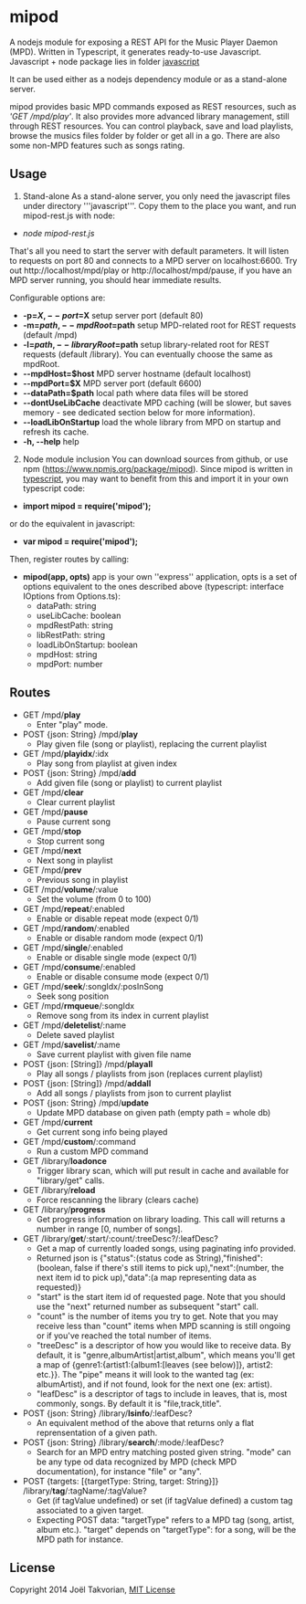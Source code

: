mipod
======

A nodejs module for exposing a REST API for the Music Player Daemon (MPD). Written in Typescript, it generates ready-to-use Javascript.
Javascript + node package lies in folder [javascript](https://github.com/jotak/mipod/tree/master/javascript)

It can be used either as a nodejs dependency module or as a stand-alone server.

mipod provides basic MPD commands exposed as REST resources, such as *'GET /mpd/play'*.
It also provides more advanced library management, still through REST resources. You can control playback, save and load playlists, browse the musics files folder by folder or get all in a go. There are also some non-MPD features such as songs rating.


## Usage

1. Stand-alone
  As a stand-alone server, you only need the javascript files under directory '''javascript'''. Copy them to the place you want, and run mipod-rest.js with node:
  * *node mipod-rest.js*
  
  That's all you need to start the server with default parameters. It will listen to requests on port 80 and connects to a MPD server on localhost:6600. Try out http://localhost/mpd/play or http://localhost/mpd/pause, if you have an MPD server running, you should hear immediate results.

  Configurable options are:
  * **-p=$X, --port=$X** setup server port (default 80)
  * **-m=$path, --mpdRoot=$path** setup MPD-related root for REST requests (default /mpd)
  * **-l=$path, --libraryRoot=$path** setup library-related root for REST requests (default /library). You can eventually choose the same as mpdRoot.
  * **--mpdHost=$host** MPD server hostname (default localhost)
  * **--mpdPort=$X** MPD server port (default 6600)
  * **--dataPath=$path** local path where data files will be stored
  * **--dontUseLibCache** deactivate MPD caching (will be slower, but saves memory - see dedicated section below for more information).
  * **--loadLibOnStartup** load the whole library from MPD on startup and refresh its cache.
  * **-h, --help** help

2. Node module inclusion
  You can download sources from github, or use npm (https://www.npmjs.org/package/mipod). Since mipod is written in [typescript](http://www.typescriptlang.org/), you may want to benefit from this and import it in your own typescript code:
  * **import mipod = require('mipod');**

  or do the equivalent in javascript:
  * **var mipod = require('mipod');**
  
  Then, register routes by calling:
  * **mipod(app, opts)** app is your own ''express'' application, opts is a set of options equivalent to the ones described above (typescript: interface IOptions from Options.ts):
    * dataPath: string
    * useLibCache: boolean
    * mpdRestPath: string
    * libRestPath: string
    * loadLibOnStartup: boolean
    * mpdHost: string
    * mpdPort: number

## Routes
* GET /mpd/**play**
    * Enter "play" mode.
* POST {json: String} /mpd/**play**
    * Play given file (song or playlist), replacing the current playlist
* GET /mpd/**playidx**/:idx
    * Play song from playlist at given index
* POST {json: String} /mpd/**add**
    * Add given file (song or playlist) to current playlist
* GET /mpd/**clear**
    * Clear current playlist
* GET /mpd/**pause**
    * Pause current song
* GET /mpd/**stop**
    * Stop current song
* GET /mpd/**next**
    * Next song in playlist
* GET /mpd/**prev**
    * Previous song in playlist
* GET /mpd/**volume**/:value
    * Set the volume (from 0 to 100)
* GET /mpd/**repeat**/:enabled
    * Enable or disable repeat mode (expect 0/1)
* GET /mpd/**random**/:enabled
    * Enable or disable random mode (expect 0/1)
* GET /mpd/**single**/:enabled
    * Enable or disable single mode (expect 0/1)
* GET /mpd/**consume**/:enabled
    * Enable or disable consume mode (expect 0/1)
* GET /mpd/**seek**/:songIdx/:posInSong
    * Seek song position
* GET /mpd/**rmqueue**/:songIdx
    * Remove song from its index in current playlist
* GET /mpd/**deletelist**/:name
    * Delete saved playlist
* GET /mpd/**savelist**/:name
    * Save current playlist with given file name
* POST {json: [String]} /mpd/**playall**
    * Play all songs / playlists from json (replaces current playlist)
* POST {json: [String]} /mpd/**addall**
    * Add all songs / playlists from json to current playlist
* POST {json: String} /mpd/**update**
    * Update MPD database on given path (empty path = whole db)
* GET /mpd/**current**
    * Get current song info being played
* GET /mpd/**custom**/:command
    * Run a custom MPD command
* GET /library/**loadonce**
    * Trigger library scan, which will put result in cache and available for "library/get" calls.
* GET /library/**reload**
    * Force rescanning the library (clears cache)
* GET /library/**progress**
    * Get progress information on library loading. This call will returns a number in range [0, number of songs].
* GET /library/**get**/:start/:count/:treeDesc?/:leafDesc?
    * Get a map of currently loaded songs, using paginating info provided.
    * Returned json is {"status":(status code as String),"finished":(boolean, false if there's still items to pick up),"next":(number, the next item id to pick up),"data":(a map representing data as requested)}
    * "start" is the start item id of requested page. Note that you should use the "next" returned number as subsequent "start" call.
    * "count" is the number of items you try to get. Note that you may receive less than "count" items when MPD scanning is still ongoing or if you've reached the total number of items.
    * "treeDesc" is a descriptor of how you would like to receive data. By default, it is "genre,albumArtist|artist,album", which means you'll get a map of {genre1:{artist1:{album1:[leaves (see below)]}, artist2: etc.}}. The "pipe" means it will look to the wanted tag (ex: albumArtist), and if not found, look for the next one (ex: artist).
    * "leafDesc" is a descriptor of tags to include in leaves, that is, most commonly, songs. By default it is "file,track,title".
* POST {json: String} /library/**lsinfo**/:leafDesc?
    * An equivalent method of the above that returns only a flat reprensentation of a given path.
* POST {json: String} /library/**search**/:mode/:leafDesc?
    * Search for an MPD entry matching posted given string. "mode" can be any type od data recognized by MPD (check MPD documentation), for instance "file" or "any".
* POST {targets: [{targetType: String, target: String}]} /library/**tag**/:tagName/:tagValue?
    * Get (if tagValue undefined) or set (if tagValue defined) a custom tag associated to a given target.
    * Expecting POST data: "targetType" refers to a MPD tag (song, artist, album etc.). "target" depends on "targetType": for a song, will be the MPD path for instance.

## License
Copyright 2014 Joël Takvorian, [MIT License](https://github.com/jotak/mipod/blob/master/LICENSE)
